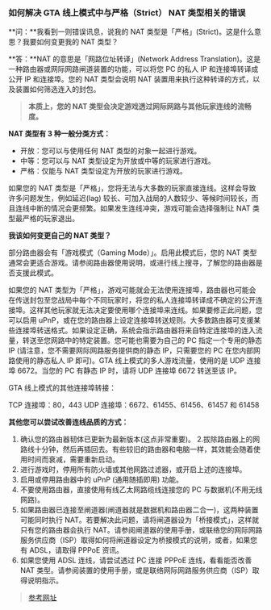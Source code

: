 

### 如何解决 GTA 线上模式中与严格（Strict） NAT 类型相关的错误

**问：**我看到一则错误讯息，说我的 NAT 类型是「严格」(Strict)。这是什么意思？我要如何变更我的 NAT 类型？

**答：**NAT 的意思是「网路位址转译」(Network Address Translation)。这是一种路由器或网际网路闸道装置的功能，可以将您 PC 的私人 IP 和连接埠转译成公开 IP 和连接埠。您的 NAT 类型会说明 NAT 装置用来执行这种转译的方式，以及装置如何筛选连入的封包。

> **本质上，您的 NAT 类型会决定游戏透过网际网路与其他玩家连线的流畅度。**

**NAT 类型有 3 种一般分类方式：**

- 开放：您可以与使用任何 NAT 类型的对象一起进行游戏。
- 中等：您可以与 NAT 类型设定为开放或中等的玩家进行游戏。
- 严格：仅能与 NAT 类型设定为开放的玩家进行游戏。

如果您的 NAT 类型是「严格」，您将无法与大多数的玩家直接连线。这样会导致许多问题发生，例如延迟(lag) 较长、可加入战局的人数较少、等候时间较长，而且连线中断的情况会更频繁。如果发生连线冲突，游戏可能会选择强制让 NAT 类型最严格的玩家退出。

**我该如何变更自己的 NAT 类型？**

部分路由器会有「游戏模式（Gaming Mode）」。启用此模式后，您的 NAT 类型通常会更适合游戏。请参阅路由器使用说明，或进行线上搜寻，了解您的路由器是否支援此模式。

如果您的 NAT 类型为「严格」，游戏可能就会无法使用连接埠，路由器也可能会在传送封包至您战局中每个不同玩家时，将您的私人连接埠转译成不确定的公开连接埠。这样其他玩家就无法决定要使用哪个连接埠来连线。如果要修正此问题，您可以启用 uPnP，或在您的路由器上设定连接埠转送规则。大多数路由器可支援某些连接埠转送格式。如果设定正确，系统会指示路由器将来自特定连接埠的连入流量，转送至您网路中的特定装置。您可能也需要为自己的 PC 指定一个专用的静态 IP (请注意，您不需要网际网路服务提供商的静态 IP，只需要您的 PC 在您内部网路使用的静态私人 IP 即可)。GTA 线上模式的多人游戏流量，使用的是 UDP 连接埠 6672。当您的 PC 有静态 IP 时，请将 UDP 连接埠 6672 转送至该 IP。

GTA 线上模式的其他连接埠转接：

TCP 连接埠：80，443
UDP 连接埠：6672、61455、61456、61457 和 61458

**其他您可以尝试改善连线品质的方式：**

1. 确认您的路由器韧体已更新为最新版本(这点非常重要)。 2.拔除路由器上的网路线十分钟，然后再插回去。有些较旧的路由器和电脑一样，其效能会随着使用时间而衰减，需要重新启动。
2. 进行游戏时，停用所有防火墙或其他网路过滤器，或开启上述的连接埠。
3. 启用或停用路由器中的 uPnP (通用随插即用) 功能。
4. 不要使用路由器，直接使用有线乙太网路缆线连接您的 PC 与数据机(不用无线网路)。
5. 如果路由器已连接至闸道器(闸道器就是数据机和路由器二合一)，这两种装置可能同时执行 NAT。若要解决此问题，请将闸道器设为「桥接模式」，这样就只有您的路由器会执行 NAT。请参阅闸道器的使用手册，或联络您的网际网路服务供应商（ISP）取得如何将闸道器设定为桥接模式的说明，或者，如果您有 ADSL，请取得 PPPoE 资讯。
6. 如果您使用 ADSL 连线，请尝试透过 PC 连接 PPPoE 连线，看看能否改善 NAT 类型。请参阅装置的使用手册，或是联络网际网路服务供应商（ISP）取得说明指示。

> [参考网址](https://support.rockstargames.com/tw/articles/206210548/%E5%A6%82%E4%BD%95%E8%A7%A3%E6%B1%BA-GTA-%E7%B7%9A%E4%B8%8A%E6%A8%A1%E5%BC%8F%E4%B8%AD%E8%88%87%E5%9A%B4%E6%A0%BC-Strict-NAT-%E9%A1%9E%E5%9E%8B%E7%9B%B8%E9%97%9C%E7%9A%84%E9%8C%AF%E8%AA%A4)
